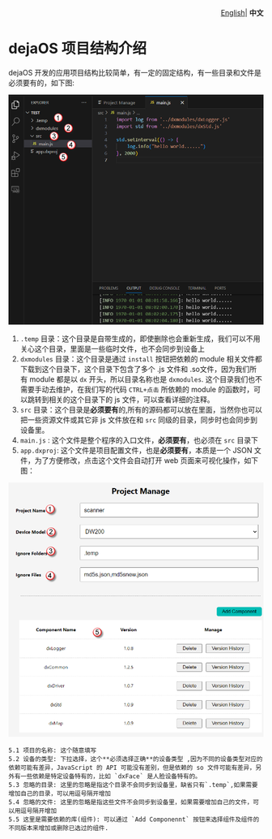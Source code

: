 <p align="right">
    <a href="./project.md">English</a>| <b>中文</b>
</p>

# dejaOS 项目结构介绍
dejaOS 开发的应用项目结构比较简单，有一定的固定结构，有一些目录和文件是必须要有的，如下图:

![alt text](image/project-1.png)
1. `.temp` 目录：这个目录是自带生成的，即使删除也会重新生成，我们可以不用关心这个目录，里面是一些临时文件，也不会同步到设备上
2. `dxmodules` 目录：这个目录是通过 `install` 按钮把依赖的 module 相关文件都下载到这个目录下，这个目录下包含了多个 .js 文件和 .so文件，因为我们所有 module 都是以 `dx` 开头，所以目录名称也是 `dxmodules`. 这个目录我们也不需要手动去维护，在我们写的代码 `CTRL+点击` 所依赖的 module 的函数时，可以跳转到相关的这个目录下的 js 文件，可以查看详细的注释。
3. `src` 目录：这个目录是**必须要有**的,所有的源码都可以放在里面，当然你也可以把一些资源文件或其它非 js 文件放在和 `src` 同级的目录，同步时也会同步到设备里。
4. `main.js` : 这个文件是整个程序的入口文件，**必须要有**，也必须在 `src` 目录下
5. `app.dxproj`: 这个文件是项目配置文件，也是**必须要有**，本质是一个 JSON 文件，为了方便修改，点击这个文件会自动打开 web 页面来可视化操作，如下图：

![alt text](image/project-2.png)

    5.1 项目的名称: 这个随意填写
    5.2 设备的类型: 下拉选择，这个**必须选择正确**的设备类型 ,因为不同的设备类型对应的依赖可能有差异，JavaScript 的 API 可能没有差别，但是依赖的 so 文件可能有差异，另外有一些依赖是特定设备特有的，比如 `dxFace` 是人脸设备特有的。
    5.3 忽略的目录: 这里的忽略是指这个目录不会同步到设备里，缺省只有`.temp`,如果需要增加自己的目录，可以用逗号隔开增加
    5.4 忽略的文件: 这里的忽略是指这些文件不会同步到设备里，如果需要增加自己的文件，可以用逗号隔开增加
    5.5 这里是需要依赖的库(组件): 可以通过 `Add Componennt` 按钮来选择组件及组件的不同版本来增加或删除已选过的组件.
    